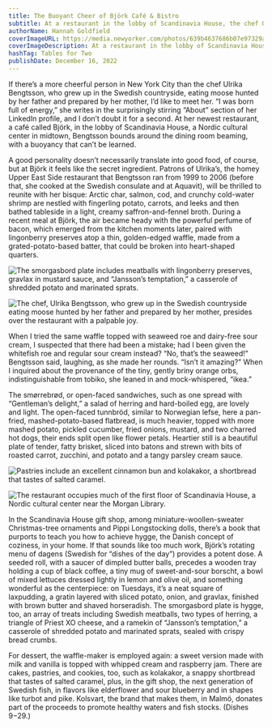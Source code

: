 ```yaml
---
title: The Buoyant Cheer of Björk Café & Bistro
subtitle: At a restaurant in the lobby of Scandinavia House, the chef Ulrika Bengtsson offers waffles, smørrebrød, dagens (Swedish for “dishes of the day”), and more.
authorName: Hannah Goldfield
coverImageURL: https://media.newyorker.com/photos/639b4637686b07e97329aab9/master/w_2240,c_limit/221226_r41564.jpg
coverImageDescription: At a restaurant in the lobby of Scandinavia House, the chef Ulrika Bengtsson offers waffles, smørrebrød, dagens (Swedish for “dishes of the day”), and more.
hashTag: Tables for Two
publishDate: December 16, 2022
---
```


If there’s a more cheerful person in New York City than the chef Ulrika Bengtsson, who grew up in the Swedish countryside, eating moose hunted by her father and prepared by her mother, I’d like to meet her. “I was born full of energy,” she writes in the surprisingly stirring “About” section of her LinkedIn profile, and I don’t doubt it for a second. At her newest restaurant, a café called Björk, in the lobby of Scandinavia House, a Nordic cultural center in midtown, Bengtsson bounds around the dining room beaming, with a buoyancy that can’t be learned.

A good personality doesn’t necessarily translate into good food, of course, but at Björk it feels like the secret ingredient. Patrons of Ulrika’s, the homey Upper East Side restaurant that Bengtsson ran from 1999 to 2006 (before that, she cooked at the Swedish consulate and at Aquavit), will be thrilled to reunite with her bisque: Arctic char, salmon, cod, and crunchy cold-water shrimp are nestled with fingerling potato, carrots, and leeks and then bathed tableside in a light, creamy saffron-and-fennel broth. During a recent meal at Björk, the air became heady with the powerful perfume of bacon, which emerged from the kitchen moments later, paired with lingonberry preserves atop a thin, golden-edged waffle, made from a grated-potato-based batter, that could be broken into heart-shaped quarters.

![The smorgasbord plate includes meatballs with lingonberry preserves, gravlax in mustard sauce, and “Jansson’s temptation,” a casserole of shredded potato and marinated sprats.](https://media.newyorker.com/photos/639b46371340037393ec5bfb/master/w_1600,c_limit/221226_r41640.jpg)

![The chef, Ulrika Bengtsson, who grew up in the Swedish countryside eating moose hunted by her father and prepared by her mother, presides over the restaurant with a palpable joy.](https://media.newyorker.com/photos/639b463820be7b22b6f185f7/master/w_1600,c_limit/221226_r41641.jpg)

When I tried the same waffle topped with seaweed roe and dairy-free sour cream, I suspected that there had been a mistake; had I been given the whitefish roe and regular sour cream instead? “No, that’s the seaweed!” Bengtsson said, laughing, as she made her rounds. “Isn’t it amazing?” When I inquired about the provenance of the tiny, gently briny orange orbs, indistinguishable from tobiko, she leaned in and mock-whispered, “ikea.”

The smørrebrød, or open-faced sandwiches, such as one spread with “Gentleman’s delight,” a salad of herring and hard-boiled egg, are lovely and light. The open-faced tunnbröd, similar to Norwegian lefse, here a pan-fried, mashed-potato-based flatbread, is much heavier, topped with more mashed potato, pickled cucumber, fried onions, mustard, and two charred hot dogs, their ends split open like flower petals. Heartier still is a beautiful plate of tender, fatty brisket, sliced into batons and strewn with bits of roasted carrot, zucchini, and potato and a tangy parsley cream sauce.

![Pastries include an excellent cinnamon bun and kolakakor, a shortbread that tastes of salted caramel.](https://media.newyorker.com/photos/639b4638bc59f7f5349ef8c3/master/w_1600,c_limit/221226_r41642.jpg)

![The restaurant occupies much of the first floor of Scandinavia House, a Nordic cultural center near the Morgan Library.](https://media.newyorker.com/photos/639b4637ad230057902b70c4/master/w_1600,c_limit/221226_r41643.jpg)

In the Scandinavia House gift shop, among miniature-woollen-sweater Christmas-tree ornaments and Pippi Longstocking dolls, there’s a book that purports to teach you how to achieve hygge, the Danish concept of coziness, in your home. If that sounds like too much work, Björk’s rotating menu of dagens (Swedish for “dishes of the day”) provides a potent dose. A seeded roll, with a saucer of dimpled butter balls, precedes a wooden tray holding a cup of black coffee, a tiny mug of sweet-and-sour borscht, a bowl of mixed lettuces dressed lightly in lemon and olive oil, and something wonderful as the centerpiece: on Tuesdays, it’s a neat square of laxpudding, a gratin layered with sliced potato, onion, and gravlax, finished with brown butter and shaved horseradish. The smorgasbord plate is hygge, too, an array of treats including Swedish meatballs, two types of herring, a triangle of Priest XO cheese, and a ramekin of “Jansson’s temptation,” a casserole of shredded potato and marinated sprats, sealed with crispy bread crumbs.

For dessert, the waffle-maker is employed again: a sweet version made with milk and vanilla is topped with whipped cream and raspberry jam. There are cakes, pastries, and cookies, too, such as kolakakor, a snappy shortbread that tastes of salted caramel, plus, in the gift shop, the next generation of Swedish fish, in flavors like elderflower and sour blueberry and in shapes like turbot and pike. Kolsvart, the brand that makes them, in Malmö, donates part of the proceeds to promote healthy waters and fish stocks. (Dishes $9-$29.)